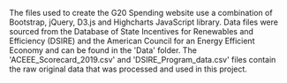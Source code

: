 The files used to create the G20 Spending website use a combination of Bootstrap, jQuery, D3.js and Highcharts JavaScript library. Data files were sourced from the Database of State Incentives for Renewables and Efficiency (DSIRE) and the American Council for an Energy Efficient Economy and can be found in the 'Data' folder. The 'ACEEE_Scorecard_2019.csv' and 'DSIRE_Program_data.csv' files contain the raw original data that was processed and used in this project.
